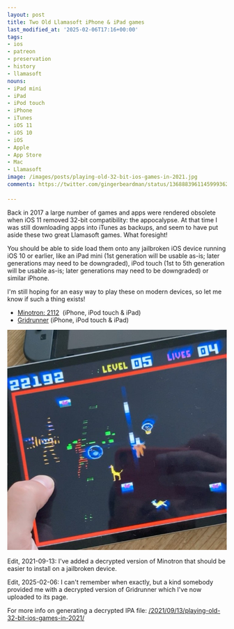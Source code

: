 ```yaml
---
layout: post
title: Two Old Llamasoft iPhone & iPad games
last_modified_at: '2025-02-06T17:16+00:00'
tags:
- ios
- patreon
- preservation
- history
- llamasoft
nouns:
- iPad mini
- iPad
- iPod touch
- iPhone
- iTunes
- iOS 11
- iOS 10
- iOS
- Apple
- App Store
- Mac
- Llamasoft
image: /images/posts/playing-old-32-bit-ios-games-in-2021.jpg
comments: https://twitter.com/gingerbeardman/status/1368883961145999362

---
```


Back in 2017 a large number of games and apps were rendered obsolete when iOS 11 removed 32-bit compatibility: the appocalypse. At that time I was still downloading apps into iTunes as backups, and seem to have put aside these two great Llamasoft games. What foresight!

You should be able to side load them onto any jailbroken iOS device running iOS 10 or earlier, like an iPad mini (1st generation will be usable as-is; later generations may need to be downgraded), iPod touch (1st to 5th generation will be usable as-is; later generations may need to be downgraded) or similar iPhone.

I'm still hoping for an easy way to play these on modern devices, so let me know if such a thing exists!

- [Minotron: 2112](https://archive.org/details/minotron-2112)  (iPhone, iPod touch & iPad)
- [Gridrunner](https://archive.org/details/gridrunner-ios) (iPhone, iPod touch & iPad)

![IMG](/images/posts/playing-old-32-bit-ios-games-in-2021.jpg)

Edit, 2021-09-13: I've added a decrypted version of Minotron that should be easier to install on a jailbroken device. 

Edit, 2025-02-06: I can't remember when exactly, but a kind somebody provided me with a decrypted version of Gridrunner which I've now uploaded to its page.

For more info on generating a decrypted IPA file: [/2021/09/13/playing-old-32-bit-ios-games-in-2021/](/2021/09/13/playing-old-32-bit-ios-games-in-2021/) 
